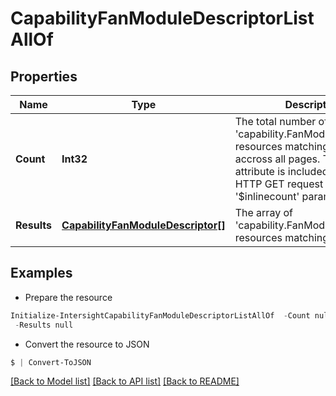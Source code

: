 # CapabilityFanModuleDescriptorListAllOf
## Properties

Name | Type | Description | Notes
------------ | ------------- | ------------- | -------------
**Count** | **Int32** | The total number of &#39;capability.FanModuleDescriptor&#39; resources matching the request, accross all pages. The &#39;Count&#39; attribute is included when the HTTP GET request includes the &#39;$inlinecount&#39; parameter. | [optional] 
**Results** | [**CapabilityFanModuleDescriptor[]**](CapabilityFanModuleDescriptor.md) | The array of &#39;capability.FanModuleDescriptor&#39; resources matching the request. | [optional] 

## Examples

- Prepare the resource
```powershell
Initialize-IntersightCapabilityFanModuleDescriptorListAllOf  -Count null `
 -Results null
```

- Convert the resource to JSON
```powershell
$ | Convert-ToJSON
```

[[Back to Model list]](../README.md#documentation-for-models) [[Back to API list]](../README.md#documentation-for-api-endpoints) [[Back to README]](../README.md)

